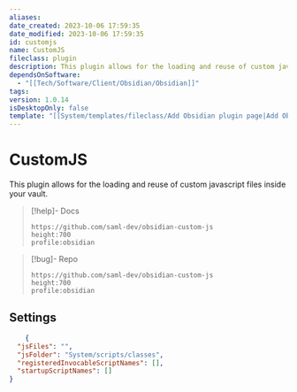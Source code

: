 ```yaml
---
aliases: 
date_created: 2023-10-06 17:59:35
date_modified: 2023-10-06 17:59:35
id: customjs
name: CustomJS
fileclass: plugin
description: This plugin allows for the loading and reuse of custom javascript files inside your vault.
dependsOnSoftware:
  - "[[Tech/Software/Client/Obsidian/Obsidian]]"
tags: 
version: 1.0.14
isDesktopOnly: false
template: "[[System/templates/fileclass/Add Obsidian plugin page|Add Obsidian plugin page]]"
---
```


# CustomJS

This plugin allows for the loading and reuse of custom javascript files inside your vault.

>[!help]- Docs
>
>```gate  
>https://github.com/saml-dev/obsidian-custom-js
>height:700
>profile:obsidian
>```

>[!bug]- Repo
>
>```gate  
>https://github.com/saml-dev/obsidian-custom-js
>height:700
>profile:obsidian
>```

## Settings

```json
	{
  "jsFiles": "",
  "jsFolder": "System/scripts/classes",
  "registeredInvocableScriptNames": [],
  "startupScriptNames": []
}
```
